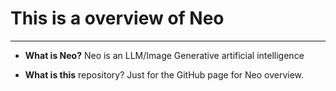 # This is a overview of Neo
---

* **What is Neo?** Neo is an LLM/Image Generative artificial intelligence

* **What is this** repository? Just for the GitHub page for Neo overview. 
